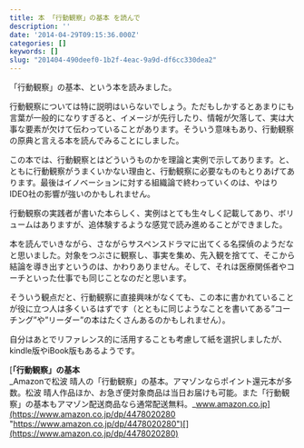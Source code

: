 ```yaml
---
title: 本 「行動観察」の基本 を読んで
description: ''
date: '2014-04-29T09:15:36.000Z'
categories: []
keywords: []
slug: "201404-490deef0-1b2f-4eac-9a9d-df6cc330dea2"
---
```

「行動観察」の基本、という本を読みました。

行動観察については特に説明はいらないでしょう。ただもしかするとあまりにも言葉が一般的になりすぎると、イメージが先行したり、情報が欠落して、実は大事な要素が欠けて伝わっていることがあります。そういう意味もあり、行動観察の原典と言える本を読んでみることにしました。

この本では、行動観察とはどういうものかを理論と実例で示してあります。と、ともに行動観察がうまくいかない理由と、行動観察に必要なものもとりあげてあります。最後はイノベーションに対する組織論で終わっていくのは、やはりIDEO社の影響が強いのかもしれません。

行動観察の実践者が書いた本らしく、実例はとても生々しく記載してあり、ボリュームはありますが、追体験するような感覚で読み進めることができました。

本を読んでいきながら、さながらサスペンスドラマに出てくる名探偵のようだなと思いました。対象をつぶさに観察し、事実を集め、先入観を捨てて、そこから結論を導き出すというのは、かわりありません。そして、それは医療関係者やコーチといった仕事でも同じことなのだと思います。

そういう観点だと、行動観察に直接興味がなくても、この本に書かれていることが役に立つ人は多くいるはずです（とともに同じようなことを書いてある”コーチング”や”リーダー”の本はたくさんあるのかもしれません）。

自分はあとでリファレンス的に活用することも考慮して紙を選択しましたが、kindle版やiBook版もあるようです。

[**「行動観察」の基本**  
_Amazonで松波 晴人の「行動観察」の基本。アマゾンならポイント還元本が多数。松波 晴人作品ほか、お急ぎ便対象商品は当日お届けも可能。また「行動観察」の基本もアマゾン配送商品なら通常配送無料。_www.amazon.co.jp](https://www.amazon.co.jp/dp/4478020280 "https://www.amazon.co.jp/dp/4478020280")[](https://www.amazon.co.jp/dp/4478020280)